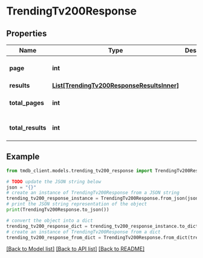 # TrendingTv200Response


## Properties

Name | Type | Description | Notes
------------ | ------------- | ------------- | -------------
**page** | **int** |  | [optional] [default to 0]
**results** | [**List[TrendingTv200ResponseResultsInner]**](TrendingTv200ResponseResultsInner.md) |  | [optional] 
**total_pages** | **int** |  | [optional] [default to 0]
**total_results** | **int** |  | [optional] [default to 0]

## Example

```python
from tmdb_client.models.trending_tv200_response import TrendingTv200Response

# TODO update the JSON string below
json = "{}"
# create an instance of TrendingTv200Response from a JSON string
trending_tv200_response_instance = TrendingTv200Response.from_json(json)
# print the JSON string representation of the object
print(TrendingTv200Response.to_json())

# convert the object into a dict
trending_tv200_response_dict = trending_tv200_response_instance.to_dict()
# create an instance of TrendingTv200Response from a dict
trending_tv200_response_from_dict = TrendingTv200Response.from_dict(trending_tv200_response_dict)
```
[[Back to Model list]](../README.md#documentation-for-models) [[Back to API list]](../README.md#documentation-for-api-endpoints) [[Back to README]](../README.md)


